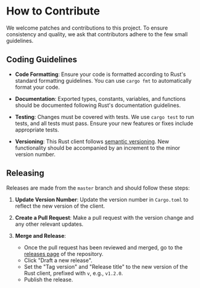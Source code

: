 # How to Contribute

We welcome patches and contributions to this project. To ensure consistency and quality, we ask that contributors adhere to the few small guidelines.

## Coding Guidelines

- **Code Formatting**: Ensure your code is formatted according to Rust's standard formatting guidelines. You can use `cargo fmt` to automatically format your code.

- **Documentation**: Exported types, constants, variables, and functions should be documented following Rust's documentation guidelines.

- **Testing**: Changes must be covered with tests. We use `cargo test` to run tests, and all tests must pass. Ensure your new features or fixes include appropriate tests.

- **Versioning**: This Rust client follows [semantic versioning](https://semver.org/). New functionality should be accompanied by an increment to the minor version number.

## Releasing

Releases are made from the `master` branch and should follow these steps:

1. **Update Version Number**: Update the version number in `Cargo.toml` to reflect the new version of the client.

2. **Create a Pull Request**: Make a pull request with the version change and any other relevant updates.

3. **Merge and Release**:
    - Once the pull request has been reviewed and merged, go to the [releases page](https://github.com/janos/casbab-rs/releases) of the repository.
    - Click "Draft a new release".
    - Set the "Tag version" and "Release title" to the new version of the Rust client, prefixed with `v`, e.g., `v1.2.0`.
    - Publish the release.
